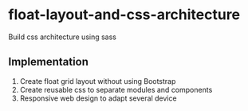 # float-layout-and-css-architecture
Build css architecture using sass

## Implementation
  1. Create float grid layout without using Bootstrap
  2. Create reusable css to separate modules and components 
  3. Responsive web design to adapt several device
